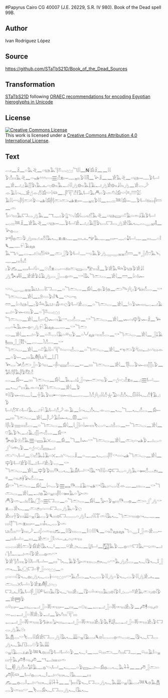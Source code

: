 #Papyrus Cairo CG 40007 (J.E. 26229, S.R. IV 980). Book of the Dead spell 99B.

## Author 

Ivan Rodríguez López

## Source 

https://github.com/STaTbS21D/Book_of_the_Dead_Sources

## Transformation 

[STaTbS21D](https://statbs21d.github.io/) following [ORAEC recommendations for encoding Egyptian hieroglyphs in Unicode](https://github.com/oraec/recommendations-encoding-hieroglyphs)

## License 

<a rel="license" href="http://creativecommons.org/licenses/by/4.0/"><img alt="Creative Commons License" style="border-width:0" src="https://i.creativecommons.org/l/by/4.0/88x31.png" /></a><br />This work is licensed under a <a rel="license" href="http://creativecommons.org/licenses/by/4.0/">Creative Commons Attribution 4.0 International License</a>.

## Text 

<hiero>𓂋𓏤𓈖𓏎𓈖𓏏𓅓𓂙𓈖𓏏𓊞𓅓𓊹𓌨𓂋𓈉𓆓𓌃𓇋𓈖N𓇋𓀁𓏎𓈖𓈖𓇋𓇋<br>
𓅱𓀭𓏥𓅓𓂙𓈖𓏏𓊛𓏌𓏌𓏌𓇯𓈗𓀭𓁷𓏤𓋭𓊃𓈇𓏤𓊪𓅱𓇋𓇋𓌟𓈖𓅪𓏎𓈖𓈖𓀀𓅓𓂙𓈖𓏏𓊞𓋭𓊃𓅱𓂡<br>
𓈖𓀀𓂝𓈎𓄿𓂭𓂭𓅱𓏤𓅓𓊵𓏏𓊪𓊗𓏭𓅓𓂝𓇋𓇋𓂻𓊗𓏭𓅓𓆼𓄿𓂝𓂻𓀀𓊗𓏭𓇍𓇋𓏭𓂻𓈖𓀀𓂋𓌳<br>
𓁹𓄿𓇋𓏏𓆑𓀀𓊨𓁹𓀭𓇋𓀁𓎟𓇋𓆛𓈖𓈒𓈒𓋴𓋳𓀭𓌂𓅓𓂡𓅓𓄫𓏏𓅱𓏛𓄣𓏤𓇋𓀁𓎟𓇋𓎼𓊪𓇲𓅷<br>
𓄿𓇋𓇋𓂺𓋴𓐪𓂧𓏌𓅱𓏏𓊛𓇋𓀁𓋴𓐪𓂧𓂧𓊛𓁷𓏤𓋭𓊃𓈇𓏤𓊪𓅱𓇋𓇋𓈖𓉻𓊪𓊪𓆙𓇋𓀁𓋭𓊃𓅱𓂡𓁶𓏤𓏥𓋴𓏠𓈖𓏛<br>
𓄊𓏤𓏏𓄹𓏥𓅓𓉐𓂋𓂻𓅓𓈖𓄓𓊃𓊪𓅱𓊮𓌪𓇋𓀁𓇋𓂋𓏭𓀹𓅓𓂙𓈖𓏏𓊞𓈙𓏏𓍔𓄿𓏏𓏛𓇍𓄿𓅱𓂡<br>
𓉻𓊪𓊪𓆙𓏎𓈖𓀀𓅓𓂙𓈖𓏏𓊞𓋭𓊃𓅱𓂡𓀀𓂝𓈎𓄿𓂭𓂭𓅱𓏤𓂋𓉐𓂋𓂻𓀀𓇋𓅓𓆑𓂋𓇾𓈇𓏤𓌟𓈖𓅪𓐍𓂋<br>
𓀒𓋴𓐍𓂧𓅱𓂻𓏥𓐟𓏤𓀭𓇋𓅓𓆑𓁷𓏤𓁷𓏤𓊃𓈖𓏥𓂜𓅠𓅓𓊃𓈖𓏥𓍿𓊃𓏏𓍞𓂡𓊃𓈖𓏥𓊃𓏏𓎛𓆰𓈖𓊃𓍯𓄿𓈐<br>
𓅓𓄓𓏤𓄹𓈖𓂋𓂝𓇳𓏤𓀭𓇋𓆛𓈖𓂧𓃀𓅱𓅱𓂡𓊃𓂸𓅓𓅱𓂻𓇾𓇾𓈇𓈇𓀭𓏠𓈖𓎼𓃀𓀭𓈞𓅓𓊦𓊃𓈖𓏥𓌂𓏤𓀭<br>
𓊪𓅱𓃹𓈖𓉿𓂡𓇋𓏏𓈖𓇳𓀭𓁷𓂋𓇯𓁶𓏤𓂧𓈙𓂋𓅟𓏥𓏎𓈖𓅱𓀀𓅓𓃛𓅱𓊞𓅱𓀀𓇍𓇋<br>
𓂻𓅜𓏤𓀻𓌢𓈖𓀀𓀀𓅱𓍑𓄿𓂻𓂋𓃀𓂋𓐍𓏛𓈖𓎡𓇋𓅓𓆓𓂧𓂋𓈖𓀀𓇋𓈖𓏠𓈖𓇋𓏏𓊧𓆱<br>
<br>
𓎟𓏏𓇾𓇾𓈇𓈇𓅓𓂓𓂋𓇋𓉐𓂋𓈖𓏏𓆓𓂧𓂋𓈖𓀁𓇋𓈖𓐍𓊪𓅱𓊤𓐍𓈖𓂧𓄯𓐑𓊪𓅱𓃓𓀭𓂋𓈖𓎡𓆓𓂧𓂋𓈖𓀀𓇋𓈖𓄂𓏏𓏏𓅱𓏤𓎛𓆰𓈖𓎡𓏏𓁸<br>
𓏠𓈖𓇋𓏏𓊧𓊞𓇋𓈖𓊪𓅱𓃢𓅓𓂓𓏏𓀋𓏛𓐎𓅱𓂡𓀀𓂋𓈖𓏏𓆓𓂧𓂋𓈖𓀀𓇋𓈖𓎗𓏏𓅱𓆱𓏥𓉻𓂝𓄿𓂝𓏏𓅱𓆱𓏥𓊪𓅱𓈖𓏏𓊹𓌨𓂋𓈉<br>
𓆓𓂧𓂋𓈖𓀀𓇋𓈖𓎛𓊪𓏏𓂘𓆱𓏏𓏤𓄿𓎡𓂋𓀭𓂋𓈖𓎡𓆓𓂧𓂋𓈖𓀀𓇋𓈖𓆱𓏏𓏤𓊡𓅱𓆱𓏎𓈖𓅨𓂋𓏏𓆗𓅓𓆱𓐍𓏏𓂻𓍯𓄿𓈐𓊃𓂋𓈖𓎡𓆓𓂧<br>
𓂋𓈖𓀀𓇋𓈖𓂝𓏏𓅱𓈖𓏏𓌨𓂋𓇋𓄿𓏏𓄦𓊪𓅱𓈖𓏏𓄋𓈐𓏏𓏥𓀭𓂋𓈖𓎡𓆓𓂧𓂋𓈖𓀀𓇋𓈖𓃀𓍑𓄿𓊢𓈙𓃀𓃀𓌟𓄈𓄹𓈖𓐛𓊃𓍘𓀭𓂋𓈖𓎡<br>
𓆓𓂧𓂋𓈖𓀀𓇋𓈖𓏏𓍔𓄿𓇋𓇋𓏏𓋳𓏌𓏏𓇯𓁐𓂋𓈖𓏏𓆓𓂧𓂋𓈖𓀀𓇋𓈖𓄞𓂧𓅱𓄛𓏥𓂝𓏏𓄹𓏥𓁹𓈖𓏏𓅱𓍿𓈖𓏥𓅓𓄟𓋴𓂓𓏤𓄛𓈖𓉕<br>
𓅨𓂋𓍁𓀭𓂧𓃀𓏏𓅱𓄹𓏥𓈖𓏏𓋴𓏏𓈙𓀭𓂋𓈖𓍿𓈖𓏥𓆓𓂧𓂋𓈖𓀀𓇋𓈖𓄊𓋴𓂋𓅱𓆱𓏥𓂭𓂭𓂭𓊪𓅱𓈖𓅄𓀭𓋴𓅓𓋴𓅱𓀗𓀭<br>
𓂋𓈖𓀁𓍿𓈖𓏥𓆓𓂧𓂋𓈖𓀁𓇋𓈖𓅓𓂝𓍑𓃀𓏏𓆱𓂧𓏏𓏤𓊪𓅱𓈖𓏏𓊨𓏏𓆇𓁐𓁷𓏤𓊪𓈖𓈎𓈗𓂡𓊃𓈖𓆑𓂐𓏥𓅓𓁹𓏏𓏤𓅄𓆓𓂧𓂋𓈖𓀀𓇋𓈖𓅱<br>
𓎼𓇋𓇋𓅱𓆱𓏥𓊃𓇋𓈖𓏶𓅓𓅱𓏥𓄡𓏏𓏤𓆱𓏥𓊃𓐛𓊃𓍘𓀭𓐑𓊪𓇋𓇋𓀭𓇼𓅐𓏏𓁐𓀭𓆑𓏁𓌢𓌢𓌢𓆑𓀭𓇉𓄿𓈎𓅱<br>
𓂡𓀭𓎁𓏏𓂡𓅓𓂝𓍯𓄿𓂡𓀭𓌳𓁹𓄿𓈖𓇋𓏏𓆑𓀭𓆑𓁹𓂋𓈖𓆑𓆓𓊃𓆑𓀭𓂋𓈖𓀁𓍿𓈖𓏥𓆓𓂧𓂋𓈖𓀀𓇋𓈖𓋴𓌳𓄿𓄥𓆱𓆑𓏃𓈖𓏏𓏏<br>
𓎛𓋴𓊪𓅱𓈈𓏥𓁐𓂋𓈖𓏏𓆓𓂧𓂋𓈖𓀁𓇋𓈖𓇋𓃀𓇋𓏏𓇋𓆱𓏥𓌸𓂋𓏏𓂣𓁐𓂋𓈖𓍿𓆓𓂧𓂋𓈖𓀀𓇋𓈖𓈞𓅓𓅱𓊦𓂝𓄿𓈎𓂭𓂭𓏛𓀭𓂋𓈖𓀁𓎡<br>
𓅜𓏤𓐍𓅱𓇶𓀭𓅓𓈗𓏏𓈙𓄿𓏴𓂋𓈖𓀁𓈖𓆓𓈖𓎛𓆱𓎡𓆓𓂧𓂋𓈖𓀀𓇋𓈖𓂧𓊪𓏏𓊛𓅱𓂝𓂋𓏏𓂾𓄹𓎣𓊪𓅱𓈖𓏏𓊨𓏏𓆇𓁐𓈙𓂝<br>
𓂧𓌪𓂡𓈖𓇳𓏤𓀭𓅓𓍑𓄿𓏏𓏴𓂝𓏤𓌪𓂋𓏎𓈖𓏏𓊃𓈖𓆑𓂋𓋴𓎝𓎡𓏏𓏏𓊛𓆓𓂧𓂋𓈖𓀀𓇋𓈖𓊡𓅱𓂡𓀀𓅱𓇋𓇋𓂢𓂡𓀀𓊪𓅱𓂋𓈖𓎡<br>
𓆓𓂧𓂋𓈖𓀀𓇋𓈖𓊡𓅱𓅱𓏥𓇥𓂋𓆑𓄿𓀋𓂡𓎡𓇋𓅓𓎔𓎛𓇋𓇋𓏏𓊡𓉐𓂋𓏏𓂻𓅓𓏏𓍃𓀭𓂋𓂉𓏤𓈖𓎼𓈖𓏏𓏭𓂉𓋀𓅂𓀭𓂋𓈖<br>
𓀁𓎡𓆓𓂧𓂋𓈖𓀁𓇋𓈖𓇋𓏏𓂋𓅱𓈗𓈘𓇥𓂋𓍑𓄿𓏏𓊛𓎡𓇋𓅓𓊪𓏏𓂋𓇋𓆴𓁺𓊃𓈖𓏥𓂋𓈖𓎡𓆓𓂧𓂋𓈖𓀀𓇋𓈖𓂝𓐍𓅐𓏏𓈇𓏥𓋴𓎛𓏏𓍃𓅓𓏏𓅬𓏛<br>
𓄫𓅱𓏛𓂝𓏤𓀭𓅓𓃂𓏏𓈗𓉐𓂋𓈖𓏏𓆓𓂧𓂋𓈖𓀁𓇋𓈖𓅭𓏏𓅱𓈇𓏥𓇥𓂋𓐍𓈖𓂧𓏏𓂾𓂻𓎡𓁷𓂋𓀀𓆑𓈖𓂧𓂉𓊪𓏏𓇯𓉐𓂋𓂻𓅓𓏏𓅱𓐎<br>
𓀀𓏥𓏶𓅱𓏥𓇏𓏏𓈇𓇋𓄿𓂋𓅱𓆰𓏥𓊖𓉐𓂋𓂋𓏏𓂻𓎛𓂝𓇋𓇋𓀠𓏛𓇋𓅓𓆑𓆓𓂧𓏏𓏥𓐍𓏏𓆑𓊃𓈖𓏥𓇋𓐩𓆓𓏛𓁷𓏤𓏥𓍿𓈖𓏥𓄤𓆑𓂋𓅱𓏛<br>
𓂓𓏤𓀭𓏥𓎟𓅱𓏥𓌳𓂝𓆄𓏏𓏛𓏥𓃹𓈖𓇋𓇋𓅱𓏥𓂋𓈖𓎛𓇳𓎛𓎛𓆰𓈖𓏏𓏭𓎨𓈐𓈐𓆓𓏏𓇾𓍏𓃀𓏛𓀀𓂋𓍿𓈖𓏥𓂡𓏏𓈖𓏥𓈖𓀀𓂧𓃀𓎛𓏏𓄑𓊵𓏏𓊪𓏒𓏥<br>
𓂋𓂋𓏤𓀀𓌃𓂧𓅱𓀁𓀀𓇋𓅓𓆑𓍲𓈖𓊃𓏖𓀀𓈎𓆑𓈖𓊮𓂡𓈖𓉡𓅓𓅱𓊃𓐍𓏏𓎺𓉐𓅓𓂺𓏛𓂝𓏤𓊹𓀭𓉻𓂝𓏛𓇋𓅱𓀀𓂋𓐍𓏛𓎡<br>
𓅱𓀀𓊹𓀭𓏥𓊪𓅱𓇋𓇋𓂡𓂡𓍿𓈖𓏥𓆓𓆑𓄿𓅱𓅭𓏛𓏥𓂋𓂉𓏤𓆑𓏏𓎡𓅓𓂻𓀭𓂋𓈖𓆑𓇋𓅱𓆑𓍏𓃀𓏛𓆑𓅓𓈌𓉐𓏏𓋁𓃀𓏏𓏏𓈉𓈖𓏏<br>
𓊪𓏏𓇯𓇋𓅱𓆑𓐍𓊪𓂻𓆑𓂋𓋀𓏏𓏏𓈉𓏏𓎡𓅓𓀭𓂋𓈖𓆑𓂋𓅱𓇋𓇋𓂻𓏏𓅱𓆑𓂋𓅱𓇋𓇋𓂻𓀀𓂜𓈖𓂧𓂋𓏴𓂡𓏏𓅱𓀀𓁷𓏤𓄟𓋴𓈎𓏏𓊌<br>
𓉐𓂜𓌂𓅓𓂡𓋴𓃀𓇋𓇋𓀐𓏥𓅓𓇋𓅱𓆑𓄹𓏥𓀀𓊪𓈖𓇋𓅱𓏏𓏐𓏒𓏥𓅓𓊪𓏤𓊖𓇋𓅱𓎛𓈎𓂋𓏏𓏊𓀀𓅓𓂧𓊪𓏤𓊖𓇋𓅱𓈖𓀀𓉪𓅱<br>
𓏏𓏖𓏥𓍿𓈖𓏥𓉻𓂝𓃀𓏏𓇎𓏒𓏥𓍿𓈖𓏥𓈖𓏏𓇳𓏤𓊪𓈖𓉻𓂝𓃀𓏏𓇎𓏒𓏥𓀀𓊪𓅱𓈖𓌾𓇣𓏏𓏭𓌽𓇠𓉻𓂝𓃀𓏏𓇎𓀀𓊪𓅱𓂝𓈖𓅂𓏊𓏥𓋳𓏥<br>
𓉻𓂝𓃀𓏏𓇎𓏒𓏥𓊪𓅱𓃒𓏥𓅬𓏥𓉻𓂝𓃀𓏏𓇎𓏒𓏥𓀀𓊪𓅱𓅓𓋹𓍑𓋴𓉻𓂝𓃀𓏏𓇎𓏒𓏥𓀀𓊪𓅱𓉐𓂋𓂻𓅓𓇳𓏤<br>
𓅓𓆣𓂋𓎟𓌸𓂋𓇋𓇋𓀁𓀀𓉐𓂋𓂻𓇋𓅓𓆑𓇏𓏏𓈇𓇋𓄿𓂋𓏤𓆰𓊖𓇋𓂋𓂋𓐍𓏛𓂋𓏤𓊪𓈖𓇋𓅱𓆑𓉐𓂋𓂻𓆑𓅓𓉔𓂋𓇳𓅱𓅓𓇏<br>
𓏏𓈇𓇋𓄿𓂋𓃭𓏤𓅱𓆙𓆰𓊖𓏥𓇋𓅱𓂡𓂡𓏏𓅱𓈖𓆑𓍲𓈖𓊃𓏖𓏥𓂧𓊃𓏊𓏥𓉐𓊃𓈖𓏖𓏥𓄿𓎛𓏏𓈇𓏥𓏶𓅓𓌾𓇣𓏏𓏭𓌾𓈖𓎔𓂣𓏤𓏤𓏤𓏤𓏥𓏛<br>
𓇋𓈖𓌞𓋴𓂻𓀭𓏥𓅄𓄿𓊃𓐍𓌪𓂡𓈖𓆑𓊃𓏏𓅱𓈙𓂝𓄑𓀁𓐍𓂋𓆑𓅓𓇑𓇑𓈖𓈖𓌾𓃀𓂧𓏏𓌾𓋴𓇋𓆛𓈖𓂡𓐍𓂋𓆑𓎛𓂝𓏏𓄹𓏥𓆑𓇋𓅓𓊃𓈖𓏥<br>
𓃹𓈖𓐍𓂋𓎛𓂝𓏏𓄹𓏥𓆑𓏇𓇋𓇑𓇑𓈖𓈖𓊹𓏤𓏥𓇋𓅱𓆑𓉐𓂋𓂻𓆑𓅓𓇏𓏏𓈇𓇋𓄿𓂋𓏤𓆙𓆰𓊖𓅓𓆣𓂋𓅱𓏛𓏥𓎟𓈖𓌸𓂋𓀁𓆑𓉐𓂋𓂻𓆑𓇋𓅓𓆑<br></hiero>
